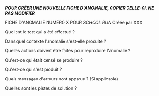 **_POUR CRÉER UNE NOUVELLE FICHE D'ANOMALIE, COPIER CELLE-CI. NE PAS MODIFIER_**


FICHE D'ANOMALIE NUMÉRO X POUR *SCHOOL RUN*
Créée par XXX


Quel est le test qui a été effectué ?

Dans quel contexte l'anomalie s'est-elle produite ?

Quelles actions doivent être faites pour reproduire l'anomalie ?

Qu'est-ce qui était censé se produire ?

Qu'est-ce qui s'est produit ?

Quels messages d'erreurs sont apparus ? (Si applicable)

Quelles sont les pistes de solution ?

